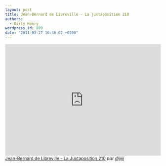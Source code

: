 ```yaml
---
layout: post
title: Jean-Bernard de Libreville - La juxtaposition 210
authors:
  - Dirty Henry
wordpress_id: 809
date: "2011-03-27 16:46:02 +0200"
---
```


<iframe frameborder="0" width="100%" height="360" src="http://www.dailymotion.com/embed/video/x9d7tt?wmode=direct"></iframe><br /><a href="http://www.dailymotion.com/video/x9d7tt_jean-bernard-de-libreville-la-juxta_webcam" target="_blank">Jean-Bernard de Libreville - La Juxtaposition 210</a> <i>par <a href="http://www.dailymotion.com/djijiji" target="_blank">djijiji</a></i>
